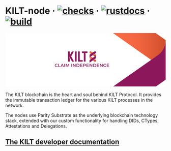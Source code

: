 # KILT-node &middot; [![checks](https://github.com/KILTprotocol/kilt-node/actions/workflows/check-code/badge.svg)](https://github.com/KILTprotocol/kilt-node/tree/develop) &middot; [![rustdocs](https://github.com/KILTprotocol/kilt-node/actions/workflows/publish-rustdocs/badge.svg)](https://github.com/KILTprotocol/kilt-node/tree/develop) &middot; [![build](https://gitlab.com/kiltprotocol/kilt-node/badges/develop/pipeline.svg)](https://github.com/KILTprotocol/kilt-node/tree/develop)


<p align="center">
  <img src="/.maintain/media/kilt.png">
</p>

The KILT blockchain is the heart and soul behind KILT Protocol.
It provides the immutable transaction ledger for the various KILT processes in the network.

The nodes use Parity Substrate as the underlying blockchain technology stack, extended with our custom functionality for handling DIDs, CTypes, Attestations and Delegations.

## [The KILT developer documentation](https://dev.kilt.io)
